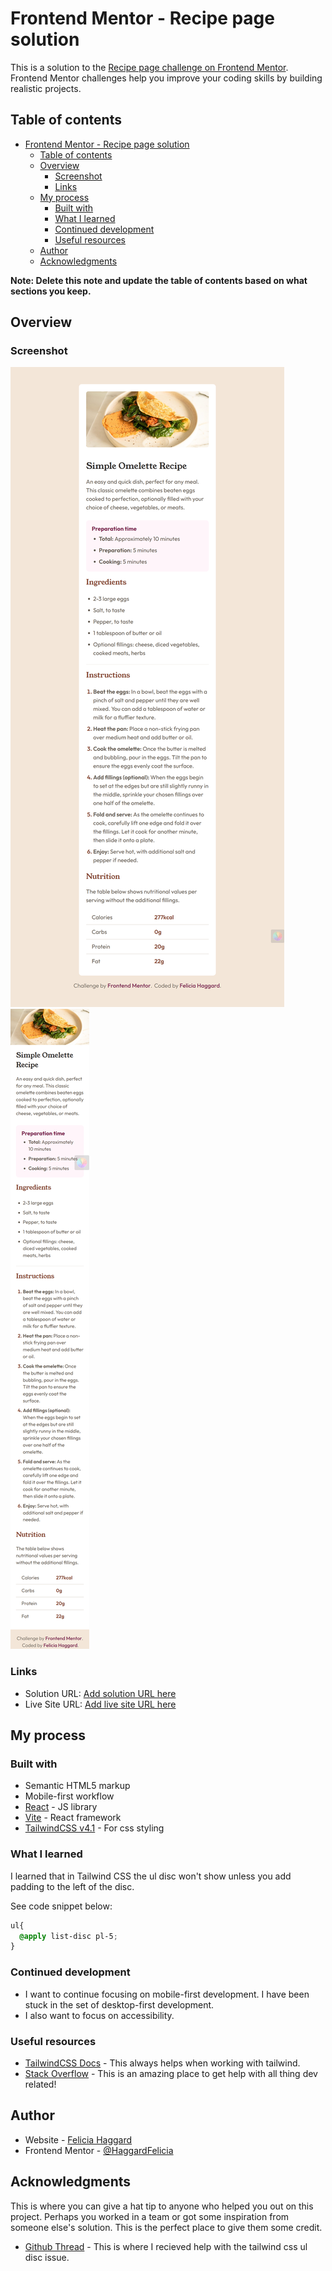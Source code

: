 # Frontend Mentor - Recipe page solution

This is a solution to the [Recipe page challenge on Frontend Mentor](https://www.frontendmentor.io/challenges/recipe-page-KiTsR8QQKm). Frontend Mentor challenges help you improve your coding skills by building realistic projects.

## Table of contents

- [Frontend Mentor - Recipe page solution](#frontend-mentor---recipe-page-solution)
  - [Table of contents](#table-of-contents)
  - [Overview](#overview)
    - [Screenshot](#screenshot)
    - [Links](#links)
  - [My process](#my-process)
    - [Built with](#built-with)
    - [What I learned](#what-i-learned)
    - [Continued development](#continued-development)
    - [Useful resources](#useful-resources)
  - [Author](#author)
  - [Acknowledgments](#acknowledgments)

**Note: Delete this note and update the table of contents based on what sections you keep.**

## Overview

### Screenshot

![screenshot of desktop media query](./src/assets/images/localhost_5173_(desktop).png)
![screenshot of mobile media query](./src/assets/images/localhost_5173_(mobile).png)

### Links

- Solution URL: [Add solution URL here](https://www.frontendmentor.io/solutions/responsive-recipe-page-7zktdr6rcH)
- Live Site URL: [Add live site URL here](https://recipe-page-frontendmentor.haggardwebdev.space/)

## My process

### Built with

- Semantic HTML5 markup
- Mobile-first workflow
- [React](https://reactjs.org/) - JS library
- [Vite](https://vite.dev/) - React framework
- [TailwindCSS v4.1](https://tailwindcss.com/) - For css styling

### What I learned

I learned that in Tailwind CSS the ul disc won't show unless you add padding to the left of the disc.

See code snippet below:

```css
ul{
  @apply list-disc pl-5;
}
```

### Continued development

- I want to continue focusing on mobile-first development. I have been stuck in the set of desktop-first development.
- I also want to focus on accessibility.

### Useful resources

- [TailwindCSS Docs](https://tailwindcss.com/docs/installation/using-vite) - This always helps when working with tailwind.
- [Stack Overflow](https://stackoverflow.com/) - This is an amazing place to get help with all thing dev related!

## Author

- Website - [Felicia Haggard](https://www.haggardwebdev.space/)
- Frontend Mentor - [@HaggardFelicia](https://www.frontendmentor.io/profile/HaggardFelicia)

## Acknowledgments

This is where you can give a hat tip to anyone who helped you out on this project. Perhaps you worked in a team or got some inspiration from someone else's solution. This is the perfect place to give them some credit.

- [Github Thread](https://github.com/tailwindlabs/tailwindcss/discussions/11276) - This is where I recieved help with the tailwind css ul disc issue.
